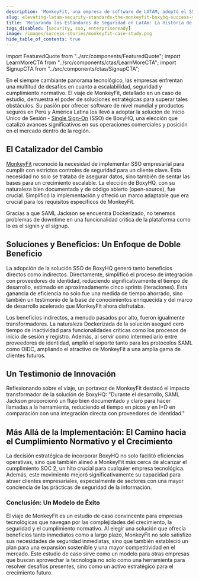 ```yaml
---
description: 'MonkeyFit, una empresa de software de LATAM, adoptó el SSO de BoxyHQ para mejorar la seguridad, el cumplimiento y el alcance en el mercado. Aprende cómo su éxito puede ser tu modelo a seguir.'
slug: elevating-latam-security-standards-the-monkeyfit-boxyhq-success-story-es
title: 'Mejorando los Estándares de Seguridad en LatAm: La Historia de Éxito de MonkeyFit - BoxyHQ'
tags_disabled: [security, sso, enterpriseready]
image: /images/success-stories/monkeyfit-case-study.png
hide_table_of_contents: true
---
```


import FeaturedQuote from "../src/components/FeaturedQuote";
import LearnMoreCTA from "../src/components/ctas/LearnMoreCTA";
import SignupCTA from "../src/components/ctas/SignupCTA";

En el siempre cambiante panorama tecnológico, las empresas enfrentan una multitud de desafíos en cuanto a escalabilidad, seguridad y cumplimiento normativo. El viaje de MonkeyFit, detallado en un caso de estudio, demuestra el poder de soluciones estratégicas para superar tales obstáculos. Su pasión por ofrecer software de nivel mundial y productos seguros en Perú y América Latina los llevó a adoptar la solución de Inicio Unico de Sesión - [Single Sign-On](/enterprise-sso) (SSO) de BoxyHQ, una elección que catalizó avances significativos en sus operaciones comerciales y posición en el mercado dentro de la región.

<LearnMoreCTA label="Read the MonkeyFit case study in English" newWindow={false} url="/success-stories/elevating-latam-security-standards-the-monkeyfit-boxyhq-success-story" />

## El Catalizador del Cambio

[MonkeyFit](https://www.monkeyfitpass.com/) reconoció la necesidad de implementar SSO empresarial para cumplir con estrictos controles de seguridad para un cliente clave. Esta necesidad no solo se trataba de asegurar datos, sino también de sentar las bases para un crecimiento escalable. La elección de BoxyHQ, con su naturaleza bien documentada y de código abierto (open-source), fue crucial. Simplificó la implementación y ofreció un marco adaptable que era crucial para los requisitos específicos de MonkeyFit.

<FeaturedQuote personName="José (Pepo) Arellano" personRole="CEO & Cofundador - MonkeyFit" pictureSrc="/images/success-stories/jose-pepo-arellano-monkeyfit">
 Gracias a que SAML Jackson se encuentra Dockerizado, no tenemos problemas de downtime en una funcionalidad critica de la plataforma como lo es el signin y el signup.
</FeaturedQuote>

## Soluciones y Beneficios: Un Enfoque de Doble Beneficio

La adopción de la solución SSO de BoxyHQ generó tanto beneficios directos como indirectos. Directamente, simplificó el proceso de integración con proveedores de identidad, reduciendo significativamente el tiempo de desarrollo, estimado en aproximadamente cinco sprints (iteraciones). Esta ganancia de eficiencia no solo fue una medida de tiempo ahorrado, sino también un testimonio de la base de conocimientos enriquecida y del marco de desarrollo acelerado que MonkeyFit ahora disfrutaba.

Los beneficios indirectos, a menudo pasados por alto, fueron igualmente transformadores. La naturaleza Dockerizada de la solución aseguró cero tiempo de inactividad para funcionalidades críticas como los procesos de inicio de sesión y registro. Además, al servir como intermediario entre proveedores de identidad, amplió el soporte tanto para los protocolos SAML como OIDC, ampliando el atractivo de MonkeyFit a una amplia gama de clientes futuros.

## Un Testimonio de Innovación

Reflexionando sobre el viaje, un portavoz de MonkeyFit destacó el impacto transformador de la solución de BoxyHQ: "Durante el desarrollo, SAML Jackson proporcionó un flujo bien documentado y claro para hacer llamadas a la herramienta, reduciendo el tiempo en picos y en I+D en comparación con una integración directa con proveedores de identidad."

<SignupCTA campaign="success-story-monkeyfit-es" label="Regístrate hoy" />

## Más Allá de la Implementación: El Camino hacia el Cumplimiento Normativo y el Crecimiento

La decisión estratégica de incorporar BoxyHQ no solo facilitó eficiencias operativas, sino que también alineó a MonkeyFit más cerca de alcanzar el cumplimiento SOC 2, un hito crucial para cualquier empresa tecnológica. Además, este movimiento mejoró significativamente su capacidad para atraer clientes empresariales, especialmente de sectores con una mayor conciencia de las prácticas de seguridad de la información.

### Conclusión: Un Modelo de Éxito

El viaje de MonkeyFit es un estudio de caso convincente para empresas tecnológicas que navegan por las complejidades del crecimiento, la seguridad y el cumplimiento normativo. Al elegir una solución que ofrecía beneficios tanto inmediatos como a largo plazo, MonkeyFit no solo satisfizo sus necesidades de seguridad inmediatas, sino que también estableció un plan para una expansión sostenible y una mayor competitividad en el mercado. Este estudio de caso sirve como un modelo para otras empresas que buscan aprovechar la tecnología no solo como una herramienta para resolver desafíos presentes, sino como un activo estratégico para el crecimiento futuro.

<LearnMoreCTA label="Lea la entrevista con MonkeyFit" newWindow={false} url="/blog/leveraging-boxyhqs-open-source-sso-for-greater-market-reach-and-compliance-monkeyfit-es" />
